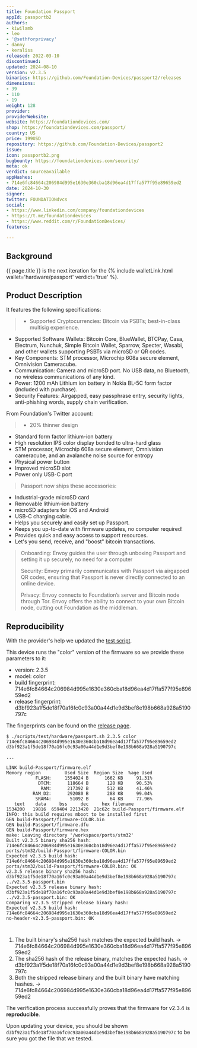 ```yaml
---
title: Foundation Passport
appId: passportb2
authors:
- kiwilamb
- leo
- '@sethforprivacy'
- danny
- keraliss
released: 2022-03-10
discontinued: 
updated: 2024-08-10
version: v2.3.5
binaries: https://github.com/Foundation-Devices/passport2/releases
dimensions:
- 39
- 110
- 19
weight: 128
provider: 
providerWebsite: 
website: https://foundationdevices.com/
shop: https://foundationdevices.com/passport/
country: US
price: 199USD
repository: https://github.com/Foundation-Devices/passport2
issue: 
icon: passportb2.png
bugbounty: https://foundationdevices.com/security/
meta: ok
verdict: sourceavailable
appHashes:
- 714e6fc84664c206984d995e1630e360cba18d96ea4d17ffa577f95e89659ed2
date: 2024-10-30
signer: 
twitter: FOUNDATIONdvcs
social:
- https://www.linkedin.com/company/foundationdevices
- https://t.me/foundationdevices
- https://www.reddit.com/r/FoundationDevices/
features: 

---
```


## Background 

{{ page.title }} is the next iteration for the {% include walletLink.html wallet='hardware/passport' verdict='true' %}. 

## Product Description 

It features the following specifications: 
   
> - Supported Cryptocurrencies:	Bitcoin via PSBTs; best-in-class multisig experience.
- Supported Software Wallets:	Bitcoin Core, BlueWallet, BTCPay, Casa, Electrum, Nunchuk, Simple Bitcoin Wallet, Sparrow, Specter, Wasabi, and other wallets supporting PSBTs via microSD or QR codes.
- Key Components:	STM processor, Microchip 608a secure element, Omnivision Cameracube.
- Communication:	Camera and microSD port. No USB data, no Bluetooth, no wireless communications of any kind.
- Power:	1200 mAh Lithium ion battery in Nokia BL-5C form factor (included with purchase).
- Security Features:	Airgapped, easy passphrase entry, security lights, anti-phishing words, supply chain verification. 

From Foundation's Twitter account: 

> - 20% thinner design
- Standard form factor lithium-ion battery
- High resolution IPS color display bonded to ultra-hard glass
- STM processor, Microchip 608a secure element, Omnivision cameracube, and an avalanche noise source for entropy
- Physical power button 
- Improved microSD slot
- Power only USB-C port
>
> Passport now ships these accessories: 
- Industrial-grade microSD card 
- Removable lithium-ion battery
- microSD adapters for iOS and Android 
- USB-C charging cable.
- Helps you securely and easily set up Passport.
- Keeps you up-to-date with firmware updates, no computer required!
- Provides quick and easy access to support resources.
- Let's you send, receive, and "boost" bitcoin transactions.
>
> Onboarding: Envoy guides the user through unboxing Passport and setting it up securely, no need for a computer
> 
> Security: Envoy primarily communicates with Passport via airgapped QR codes, ensuring that Passport is never directly connected to an online device.
>
> Privacy: Envoy connects to Foundation’s server and Bitcoin node through Tor. Envoy offers the ability to connect to your own Bitcoin node, cutting out Foundation as the middleman.

## Reproducibility

With the provider's help we updated the [test script](https://gitlab.com/walletscrutiny/walletScrutinyCom/-/blob/master/scripts/test/hardware/passport.sh).

This device runs the "color" version of the firmware so we provide these
parameters to it:
  
* version: 2.3.5
* model: color
* build fingerprint: 714e6fc84664c206984d995e1630e360cba18d96ea4d17ffa577f95e89659ed2 
* release fingerprint: d3bf923a1f5de18f70a16fc0c93a00a44d1e9d3bef8e198b668a928a5190797c

The fingerprints can be found on the [release page](https://github.com/Foundation-Devices/passport2/releases).

```
$ ./scripts/test/hardware/passport.sh 2.3.5 color 714e6fc84664c206984d995e1630e360cba18d96ea4d17ffa577f95e89659ed2 d3bf923a1f5de18f70a16fc0c93a00a44d1e9d3bef8e198b668a928a5190797c

...

LINK build-Passport/firmware.elf
Memory region         Used Size  Region Size  %age Used
           FLASH:     1554024 B      1662 KB     91.31%
            DTCM:      118664 B       128 KB     90.53%
             RAM:      217392 B       512 KB     41.46%
          RAM_D2:      292080 B       288 KB     99.04%
           SRAM4:       51092 B        64 KB     77.96%
   text    data     bss     dec     hex filename
1534200   19816  659404 2213420  21c62c build-Passport/firmware.elf
INFO: this build requires mboot to be installed first
GEN build-Passport/firmware-COLOR.bin
GEN build-Passport/firmware.dfu
GEN build-Passport/firmware.hex
make: Leaving directory '/workspace/ports/stm32'
Built v2.3.5 binary sha256 hash:
714e6fc84664c206984d995e1630e360cba18d96ea4d17ffa577f95e89659ed2  ports/stm32/build-Passport/firmware-COLOR.bin
Expected v2.3.5 build hash:
714e6fc84664c206984d995e1630e360cba18d96ea4d17ffa577f95e89659ed2
ports/stm32/build-Passport/firmware-COLOR.bin: OK
v2.3.5 release binary sha256 hash:
d3bf923a1f5de18f70a16fc0c93a00a44d1e9d3bef8e198b668a928a5190797c  ../v2.3.5-passport.bin
Expected v2.3.5 release binary hash:
d3bf923a1f5de18f70a16fc0c93a00a44d1e9d3bef8e198b668a928a5190797c
../v2.3.5-passport.bin: OK
Comparing v2.3.5 stripped release binary hash:
Expected v2.3.5 build hash:
714e6fc84664c206984d995e1630e360cba18d96ea4d17ffa577f95e89659ed2
no-header-v2.3.5-passport.bin: OK



```

1. The built binary's sha256 hash matches the expected build hash. -> 714e6fc84664c206984d995e1630e360cba18d96ea4d17ffa577f95e89659ed2 
2. The sha256 hash of the release binary, matches the expected hash. -> d3bf923a1f5de18f70a16fc0c93a00a44d1e9d3bef8e198b668a928a5190797c
3. Both the stripped release binary and the built binary have matching hashes. -> 714e6fc84664c206984d995e1630e360cba18d96ea4d17ffa577f95e89659ed2 

The verification process successfully proves that the firmware for v2.3.4 is **reproducible**. 

Upon updating your device, you should be shown
`d3bf923a1f5de18f70a16fc0c93a00a44d1e9d3bef8e198b668a928a5190797c` to be sure you got the file that we tested.
